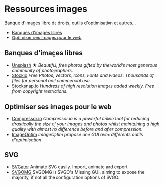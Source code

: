 # Ressources images
Banque d'images libre de droits, outils d'optimisation et autres...
- [Banques d'images libres](#banques-dimages-libres)
- [Optimiser ses images pour le web](#optimiser-ses-images-pour-le-web)

## Banques d'images libres
- [Unsplash](https://unsplash.com) ★
*Beautiful, free photos gifted by the world’s most generous community of photographers.*
- [Stockio](https://www.stockio.com)
*Free Photos, Vectors, Icons, Fonts and Videos. Thousands of files for personal and commercial use*
- [Stocksnap.io](https://stocksnap.io)
*Hundreds of high resolution images added weekly. Free from copyright restrictions.*

## Optimiser ses images pour le web
- [Compressor.io](https://compressor.io)
*Compressor.io is a powerful online tool for reducing drastically the size of your images and photos whilst maintaining a high quality with almost no difference before and after compression.*
- [ImageOptim](https://imageoptim.com/fr)
*ImageOptim propose une GUI avec différents outils d'optimisation*

## SVG
- [SVGator](https://www.svgator.com)
Animate SVG easily. Import, animate and export
- [SVGOMG](https://jakearchibald.github.io/svgomg/)
SVGOMG is SVGO's Missing GUI, aiming to expose the majority, if not all the configuration options of SVGO.
